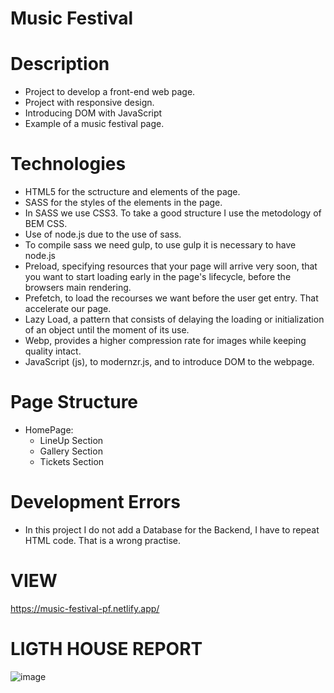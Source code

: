 # Music Festival

# Description
- Project to develop a front-end web page.
- Project with responsive design.
- Introducing DOM with JavaScript
- Example of a music festival page.

# Technologies 
- HTML5 for the sctructure and elements of the page.
- SASS for the styles of the elements in the page.
- In SASS we use CSS3. To take a good structure I use the metodology of BEM CSS.
- Use of node.js due to the use of sass.
- To compile sass we need gulp, to use gulp it is necessary to have node.js
- Preload, specifying resources that your page will arrive very soon, that you want to start loading early in the page's lifecycle, before the browsers main rendering.
- Prefetch, to load the recourses we want before the user get entry. That accelerate our page.
- Lazy Load, a pattern that consists of delaying the loading or initialization of an object until the moment of its use.
- Webp, provides a higher compression rate for images while keeping quality intact.
- JavaScript (js), to modernzr.js, and to introduce DOM to the webpage.
# Page Structure
- HomePage:
    - LineUp Section
    - Gallery Section
    - Tickets Section

# Development Errors
- In this project I do not add a Database for the Backend, I have to repeat HTML code. That is a wrong practise.

# VIEW
https://music-festival-pf.netlify.app/

# LIGTH HOUSE REPORT 

![image](https://user-images.githubusercontent.com/57486874/159446080-467cdb36-acb5-4d6e-8bcb-1679eba798b2.png)

